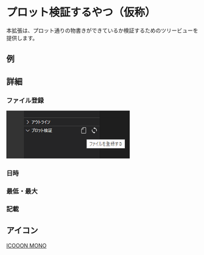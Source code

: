 プロット検証するやつ（仮称）
===

本拡張は、プロット通りの物書きができているか検証するためのツリービューを提供します。


## 例



## 詳細
### ファイル登録

![file1](https://github.com/n-fukuju/plot-verifier-vsce/raw/master/images/feature-file1.png)

### 日時
### 最低・最大
### 記載


## アイコン
[ICOOON MONO](https://icooon-mono.com/)  

